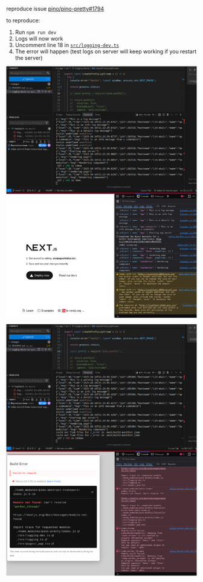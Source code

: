 reproduce issue [pino/pino-pretty#1794](https://github.com/pinojs/pino/issues/1794)

to reproduce:
1. Run `npm run dev`
2. Logs will now work
3. Uncomment line 18 in [`src/logging-dev.ts`](./src/logging-dev.ts)
4. The error will happen (test logs on server will keep working if you restart the server)

![](./working.png)

![](./broken.png)